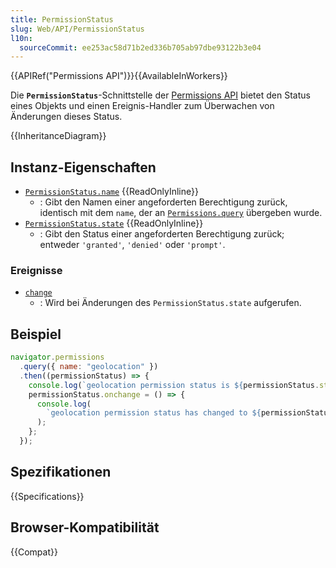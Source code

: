 ```yaml
---
title: PermissionStatus
slug: Web/API/PermissionStatus
l10n:
  sourceCommit: ee253ac58d71b2ed336b705ab97dbe93122b3e04
---
```


{{APIRef("Permissions API")}}{{AvailableInWorkers}}

Die **`PermissionStatus`**-Schnittstelle der [Permissions API](/de/docs/Web/API/Permissions_API) bietet den Status eines Objekts und einen Ereignis-Handler zum Überwachen von Änderungen dieses Status.

{{InheritanceDiagram}}

## Instanz-Eigenschaften

- [`PermissionStatus.name`](/de/docs/Web/API/PermissionStatus/name) {{ReadOnlyInline}}
  - : Gibt den Namen einer angeforderten Berechtigung zurück, identisch mit dem `name`, der an [`Permissions.query`](/de/docs/Web/API/Permissions/query) übergeben wurde.
- [`PermissionStatus.state`](/de/docs/Web/API/PermissionStatus/state) {{ReadOnlyInline}}
  - : Gibt den Status einer angeforderten Berechtigung zurück; entweder `'granted'`, `'denied'` oder `'prompt'`.

### Ereignisse

- [`change`](/de/docs/Web/API/PermissionStatus/change_event)
  - : Wird bei Änderungen des `PermissionStatus.state` aufgerufen.

## Beispiel

```js
navigator.permissions
  .query({ name: "geolocation" })
  .then((permissionStatus) => {
    console.log(`geolocation permission status is ${permissionStatus.state}`);
    permissionStatus.onchange = () => {
      console.log(
        `geolocation permission status has changed to ${permissionStatus.state}`,
      );
    };
  });
```

## Spezifikationen

{{Specifications}}

## Browser-Kompatibilität

{{Compat}}
